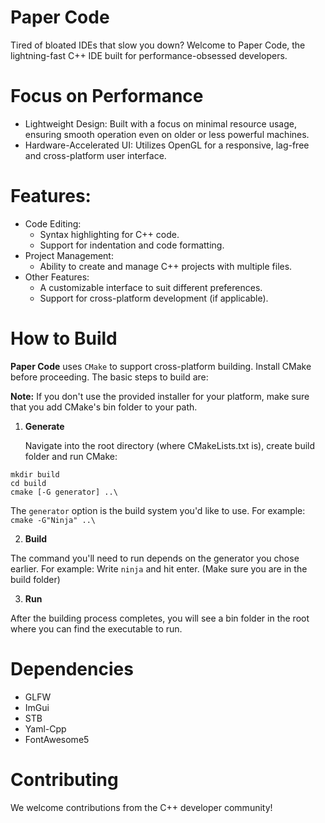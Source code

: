 # Paper Code
Tired of bloated IDEs that slow you down? Welcome to Paper Code, the lightning-fast C++ IDE built for performance-obsessed developers.

# Focus on Performance

* Lightweight Design: Built with a focus on minimal resource usage, ensuring smooth operation even on older or less powerful machines.
* Hardware-Accelerated UI: Utilizes OpenGL for a responsive, lag-free and cross-platform user interface.

# Features:

* Code Editing:
  - Syntax highlighting for C++ code.
  - Support for indentation and code formatting.
* Project Management:
  - Ability to create and manage C++ projects with multiple files.
* Other Features:
  - A customizable interface to suit different preferences.
  - Support for cross-platform development (if applicable).

# How to Build

**Paper Code** uses `CMake` to support cross-platform building. Install CMake before proceeding. The basic steps to build are:

**Note:** If you don't use the provided installer for your platform, make sure that you add CMake's bin folder to your path.

1. **Generate**

    Navigate into the root directory (where CMakeLists.txt is), create build folder and run CMake:
   
```
mkdir build
cd build
cmake [-G generator] ..\
```

The `generator` option is the build system you'd like to use. For example: `cmake -G"Ninja" ..\`

2. **Build**

The command you'll need to run depends on the generator you chose earlier. For example: Write `ninja` and hit enter. (Make sure you are in the build folder)

3. **Run**

After the building process completes, you will see a bin folder in the root where you can find the executable to run. 

# Dependencies

* GLFW
* ImGui
* STB
* Yaml-Cpp
* FontAwesome5

# Contributing

We welcome contributions from the C++ developer community!
